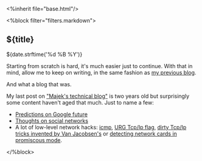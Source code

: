 <%inherit file="base.html"/>


<article>
<%block filter="filters.markdown">

${title}
====================================

<div class="date">${date.strftime('%d %B %Y')}</div>

Starting from scratch is hard, it's much easier just to continue. With that
in mind, allow me to keep on writing, in the same fashion as
[my previous blog](http://blogger.popcnt.org/).

And what a blog that was.

My last post on ["Majek's technical blog"](http://blogger.popcnt.org/)
is two years old but surprisingly some content haven't aged that
much. Just to name a few:

 * [Predictions on Google future](http://blogger.popcnt.org/2007/09/die-google-future-search-engines.html)
 * [Thoughts on social networks](http://blogger.popcnt.org/2007/06/my-theory-about-future-of-web.html)
 * A lot of low-level network hacks: [icmp](http://blogger.popcnt.org/2007/07/is-it-possible-to-abuse-icmp.html), [URG Tcp/Ip flag](http://blogger.popcnt.org/2007/07/what-happened-to-tcp-flag-urgent-msgoob.html), [dirty Tcp/Ip tricks invented by Van Jacobsen's](http://blogger.popcnt.org/2007/04/magia-w-tcpip-linuxa-bug-czy-ficzer.html) or [detecting network cards in promiscous mode](http://blogger.popcnt.org/2007/07/pcap-support-for-nmap-script-engine.html).


</%block>
</article>
